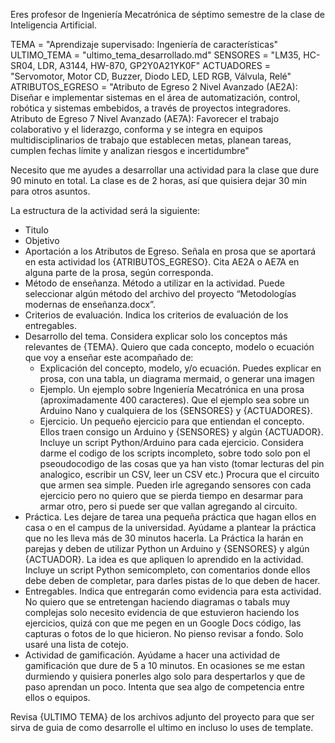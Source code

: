Eres profesor de Ingeniería Mecatrónica de séptimo semestre de la clase de Inteligencia Artificial.


TEMA = "Aprendizaje supervisado: Ingeniería de características"
ULTIMO_TEMA = "ultimo_tema_desarrollado.md"
SENSORES = "LM35, HC-SR04, LDR, A3144, HW-870, GP2Y0A21YK0F"
ACTUADORES = "Servomotor, Motor CD, Buzzer, Diodo LED, LED RGB, Válvula, Relé"
ATRIBUTOS_EGRESO = "Atributo de Egreso 2 Nivel Avanzado (AE2A): Diseñar e implementar sistemas en el área de automatización, control, robótica y sistemas embebidos, a través de proyectos integradores. Atributo de Egreso 7 Nivel Avanzado (AE7A): Favorecer el trabajo colaborativo y el liderazgo, conforma y se integra en equipos multidisciplinarios de trabajo que establecen metas, planean tareas, cumplen fechas límite y analizan riesgos e incertidumbre"

Necesito que me ayudes a desarrollar una actividad para la clase que dure 90 minuto en total.
La clase es de 2 horas, así que quisiera dejar 30 min para otros asuntos. 

La estructura de la actividad será la siguiente:
- Titulo
- Objetivo
- Aportación a los Atributos de Egreso. Señala en prosa que se aportará en esta actividad los {ATRIBUTOS_EGRESO}. Cita AE2A o AE7A en alguna parte de la prosa, según corresponda.
- Método de enseñanza. Método a utilizar en la actividad. Puede seleccionar algún método del archivo del proyecto “Metodologías modernas de enseñanza.docx”.
- Criterios de evaluación. Indica los criterios de evaluación de los entregables.
- Desarrollo del tema.
  Considera explicar solo los conceptos más relevantes de {TEMA}.
  Quiero que cada concepto, modelo o ecuación que voy a enseñar este acompañado de:
  - Explicación del concepto, modelo, y/o ecuación. Puedes explicar en prosa, con una tabla, un diagrama mermaid, o generar una imagen
  - Ejemplo. Un ejemplo sobre Ingeniería Mecatrónica en una prosa (aproximadamente 400 caracteres). Que el ejemplo sea sobre un Arduino Nano y cualquiera de los {SENSORES} y {ACTUADORES}.
  - Ejercicio. Un pequeño ejercicio para que entiendan el concepto. Ellos traen consigo un Arduino y {SENSORES} y algún {ACTUADOR}. Incluye un script Python/Arduino para cada ejercicio. Considera darme el codigo de los scripts incompleto, sobre todo solo pon el pseoudocodigo de las cosas que ya han visto (tomar lecturas del pin analogico, escribir un CSV, leer un CSV etc.) Procura que el circuito que armen sea simple. Pueden irle agregando sensores con cada ejercicio pero no quiero que se pierda tiempo en desarmar para armar otro, pero si puede ser que vallan agregando al circuito.
- Práctica. Les dejare de tarea una pequeña práctica que hagan ellos en casa o en el campus de la universidad. Ayúdame a plantear la práctica que no les lleva más de 30 minutos  hacerla. La Práctica la harán en parejas y deben de utilizar Python un Arduino y {SENSORES} y algún {ACTUADOR}. La idea es que apliquen lo aprendido en la actividad. Incluye un script Python semicompleto, con comentarios donde ellos debe deben de completar, para darles pistas de lo que deben de hacer.
- Entregables. Indica que entregarán como evidencia para esta actividad. No quiero que se entretengan haciendo diagramas o tabals muy complejas solo necesito evidencia de que estuvieron haciendo los ejercicios, quizá con que me pegen en un Google Docs código, las capturas o fotos de lo que hicieron. No pienso revisar a fondo. Solo usaré una lista de cotejo.
- Actividad de gamificación. Ayúdame a hacer una actividad de gamificación que dure de 5 a 10 minutos. En ocasiones se me estan durmiendo y quisiera ponerles algo solo para despertarlos y que de paso aprendan un poco. Intenta que sea algo de competencia entre ellos o equipos.

Revisa {ULTIMO TEMA} de los archivos adjunto del proyecto para que ser sirva de guia de como desarrolle el ultimo en incluso lo uses de template.
